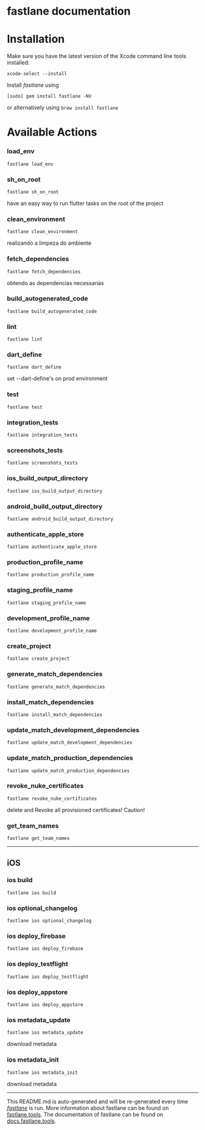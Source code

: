 fastlane documentation
================
# Installation

Make sure you have the latest version of the Xcode command line tools installed:

```
xcode-select --install
```

Install _fastlane_ using
```
[sudo] gem install fastlane -NV
```
or alternatively using `brew install fastlane`

# Available Actions
### load_env
```
fastlane load_env
```

### sh_on_root
```
fastlane sh_on_root
```
have an easy way to run flutter tasks on the root of the project
### clean_environment
```
fastlane clean_environment
```
realizando a limpeza do ambiente
### fetch_dependencies
```
fastlane fetch_dependencies
```
obtendo as dependencias necessarias
### build_autogenerated_code
```
fastlane build_autogenerated_code
```

### lint
```
fastlane lint
```

### dart_define
```
fastlane dart_define
```
set --dart-define's on prod environment
### test
```
fastlane test
```

### integration_tests
```
fastlane integration_tests
```

### screenshots_tests
```
fastlane screenshots_tests
```

### ios_build_output_directory
```
fastlane ios_build_output_directory
```

### android_build_output_directory
```
fastlane android_build_output_directory
```

### authenticate_apple_store
```
fastlane authenticate_apple_store
```

### production_profile_name
```
fastlane production_profile_name
```

### staging_profile_name
```
fastlane staging_profile_name
```

### development_profile_name
```
fastlane development_profile_name
```

### create_project
```
fastlane create_project
```

### generate_match_dependencies
```
fastlane generate_match_dependencies
```

### install_match_dependencies
```
fastlane install_match_dependencies
```

### update_match_development_dependencies
```
fastlane update_match_development_dependencies
```

### update_match_production_dependencies
```
fastlane update_match_production_dependencies
```

### revoke_nuke_certificates
```
fastlane revoke_nuke_certificates
```
delete and Revoke all provisioned certificates! Caution!
### get_team_names
```
fastlane get_team_names
```


----

## iOS
### ios build
```
fastlane ios build
```

### ios optional_changelog
```
fastlane ios optional_changelog
```

### ios deploy_firebase
```
fastlane ios deploy_firebase
```

### ios deploy_testflight
```
fastlane ios deploy_testflight
```

### ios deploy_appstore
```
fastlane ios deploy_appstore
```

### ios metadata_update
```
fastlane ios metadata_update
```
download metadata
### ios metadata_init
```
fastlane ios metadata_init
```
download metadata

----

This README.md is auto-generated and will be re-generated every time [_fastlane_](https://fastlane.tools) is run.
More information about fastlane can be found on [fastlane.tools](https://fastlane.tools).
The documentation of fastlane can be found on [docs.fastlane.tools](https://docs.fastlane.tools).

